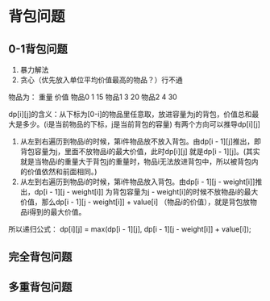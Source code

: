 # 背包问题

## 0-1背包问题

1. 暴力解法
2. 贪心（优先放入单位平均价值最高的物品？）行不通

物品为：
重量 价值
物品0 1 15
物品1 3 20
物品2 4 30

dp[i][j]的含义：从下标为[0-i]的物品里任意取，放进容量为j的背包，价值总和最大是多少。(i是当前物品的下标，j是当前背包的容量)
有两个方向可以推导dp[i][j]

1. 从左到右遍历到物品i的时候，第i件物品放不放入背包。由dp[i - 1][j]推出，即背包容量为j，里面不放物品i的最大价值，此时dp[i][j]
   就是dp[i - 1][j]。(其实就是当物品i的重量大于背包j的重量时，物品i无法放进背包中，所以被背包内的价值依然和前面相同。)
2. 从左到右遍历到物品i的时候，第i件物品放入背包。由dp[i - 1][j - weight[i]]推出，dp[i - 1][j - weight[i]] 为背包容量为j -
   weight[i]的时候不放物品i的最大价值，那么dp[i - 1][j - weight[i]] + value[i] （物品i的价值），就是背包放物品i得到的最大价值。

所以递归公式： dp[i][j] = max(dp[i - 1][j], dp[i - 1][j - weight[i]] + value[i]);

## 完全背包问题

## 多重背包问题

